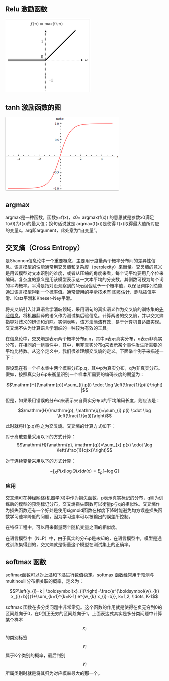 ## Relu 激励函数

![](/assets/commonf-rleu.png)

## tanh 激励函数的图

![](/assets/commonf-tanh.png)

## argmax

argmax是一种函数，函数y=f\(x\)，x0= argmax\(f\(x\)\) 的意思就是参数x0满足f\(x0\)为f\(x\)的最大值；换句话说就是 argmax\(f\(x\)\)是使得 f\(x\)取得最大值所对应的变量x。arg即argument，此处意为“自变量”。

## **交叉熵（Cross Entropy）**

是Shannon信息论中一个重要概念，主要用于度量两个概率分布间的差异性信息。语言模型的性能通常用交叉熵和复杂度（perplexity）来衡量。交叉熵的意义是用该模型对文本识别的难度，或者从压缩的角度来看，每个词平均要用几个位来编码。复杂度的意义是用该模型表示这一文本平均的分支数，其倒数可视为每个词的平均概率。平滑是指对没观察到的N元组合赋予一个概率值，以保证词序列总能通过语言模型得到一个概率值。通常使用的平滑技术有 [图灵估计](https://baike.baidu.com/item/图灵估计/8011740)、删除插值平滑、Katz平滑和Kneser-Ney平滑。

将交叉熵引入计算语言学消岐领域，采用语句的真实语义作为交叉熵的训练集的[先验信息](https://baike.baidu.com/item/先验信息)，将机器翻译的语义作为测试集后验信息。计算两者的交叉熵，并以交叉熵指导对歧义的辨识和消除。实例表明，该方法简洁有效．易于计算机自适应实现。交叉熵不失为计算语言学消岐的一种较为有效的工具。

在信息论中，交叉熵是表示两个概率分布p,q，其中p表示真实分布，q表示非真实分布，在相同的一组事件中，其中，用非真实分布q来表示某个事件发生所需要的平均比特数。从这个定义中，我们很难理解交叉熵的定义。下面举个例子来描述一下：

假设现在有一个样本集中两个概率分布p,q，其中p为真实分布，q为非真实分布。假如，按照真实分布p来衡量识别一个样本所需要的编码长度的期望为：

$$\mathrm{H}(\mathrm{p})=\sum_{i} p(i) \cdot \log \left(\frac{1}{p(i)}\right) |$$

但是，如果采用错误的分布q来表示来自真实分布p的平均编码长度，则应该是：

$$\mathrm{H}(\mathrm{p}, \mathrm{q})=\sum_{i} p(i) \cdot \log \left(\frac{1}{q(i)}\right)$$

此时就将H\(p,q\)称之为交叉熵。交叉熵的计算方式如下：

对于离散变量采用以下的方式计算：$$\mathrm{H}(\mathrm{p}, \mathrm{q})=\sum_{x} p(x) \cdot \log \left(\frac{1}{q(x)}\right)$$

对于连续变量采用以下的方式计算：

$$-\int_{X} P(x) \log Q(x) d r(x)=E_{p}[-\log Q]$$

### 应用

交叉熵可在神经网络\(机器学习\)中作为损失函数，p表示真实标记的分布，q则为训练后的模型的预测标记分布，交叉熵损失函数可以衡量p与q的相似性。交叉熵作为损失函数还有一个好处是使用sigmoid函数在梯度下降时能避免均方误差损失函数学习速率降低的问题，因为学习速率可以被输出的误差所控制。

在特征工程中，可以用来衡量两个随机变量之间的相似度。

在语言模型中（NLP）中，由于真实的分布p是未知的，在语言模型中，模型是通过训练集得到的，交叉熵就是衡量这个模型在测试集上的正确率。

## **softmax 函数**

softmax函数可以对上溢和下溢进行数值稳定。softmax 函数经常用于预测与multinoulli分布相关联的概率，定义为：

$$P\left(y_{i}=k | \boldsymbol{x}_{i}\right)=\frac{e^{\boldsymbol{w}_{k} x_{i}+b}}{1+\sum_{k=1}^{k=K-1} e^{w_{k} x_{i}+b}}, k=1,2, \ldots, K-1$$

softmax 函数在多分类问题中非常常见。这个函数的作用就是使得在负无穷到0的区间趋向于0，在0到正无穷的区间趋向于1。上面表达式其实是多分类问题中计算某个样本$$x_i$$的类别标签$$y_i$$属于K个类别的概率，最后判别$$y_i$$所属类别时就是将其归为对应概率最大的那一个。

